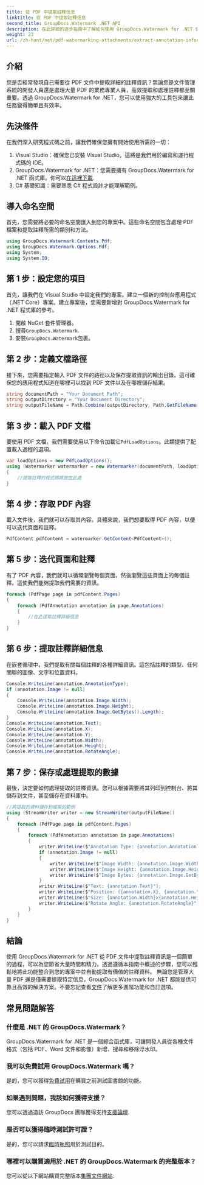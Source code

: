 ```yaml
---
title: 從 PDF 中提取註釋信息
linktitle: 從 PDF 中提取註釋信息
second_title: GroupDocs.Watermark .NET API
description: 在此詳細的逐步指南中了解如何使用 GroupDocs.Watermark for .NET 從 PDF 文件中提取註釋資訊。
weight: 23
url: /zh-hant/net/pdf-watermarking-attachments/extract-annotation-information-pdf/
---
```

## 介紹
您是否經常發現自己需要從 PDF 文件中提取詳細的註釋資訊？無論您是文件管理系統的開發人員還是處理大量 PDF 的業務專業人員，高效提取和處理註釋都至關重要。透過 GroupDocs.Watermark for .NET，您可以使用強大的工具包來讓此任務變得簡單且有效率。
## 先決條件
在我們深入研究程式碼之前，讓我們確保您擁有開始使用所需的一切：
1. Visual Studio：確保您已安裝 Visual Studio。這將是我們用於編寫和運行程式碼的 IDE。
2.  GroupDocs.Watermark for .NET：您需要擁有 GroupDocs.Watermark for .NET 函式庫。你可以[在這裡下載](https://releases.groupdocs.com/Watermark/net/).
3. C# 基礎知識：需要熟悉 C# 程式設計才能理解範例。
## 導入命名空間
首先，您需要將必要的命名空間匯入到您的專案中。這些命名空間包含處理 PDF 檔案和提取註釋所需的類別和方法。
```csharp
using GroupDocs.Watermark.Contents.Pdf;
using GroupDocs.Watermark.Options.Pdf;
using System;
using System.IO;
```
## 第 1 步：設定您的項目
首先，讓我們在 Visual Studio 中設定我們的專案。建立一個新的控制台應用程式（.NET Core）專案。建立專案後，您需要新增對 GroupDocs.Watermark for .NET 程式庫的參考。
1. 開啟 NuGet 套件管理器。
2. 搜尋`GroupDocs.Watermark`.
3. 安裝`GroupDocs.Watermark`包裹。
## 第 2 步：定義文檔路徑
接下來，您需要指定輸入 PDF 文件的路徑以及保存提取資訊的輸出目錄。這可確保您的應用程式知道在哪裡可以找到 PDF 文件以及在哪裡儲存結果。
```csharp
string documentPath = "Your Document Path";
string outputDirectory = "Your Document Directory";
string outputFileName = Path.Combine(outputDirectory, Path.GetFileName(documentPath));
```
## 第 3 步：載入 PDF 文檔
要使用 PDF 文檔，我們需要使用以下命令加載它`PdfLoadOptions`。此類提供了配置載入過程的選項。
```csharp
var loadOptions = new PdfLoadOptions();
using (Watermarker watermarker = new Watermarker(documentPath, loadOptions))
{
    //提取註釋的程式碼將放在此處
}
```
## 第 4 步：存取 PDF 內容
載入文件後，我們就可以存取其內容。具體來說，我們想要取得 PDF 內容，以便可以迭代頁面和註釋。
```csharp
PdfContent pdfContent = watermarker.GetContent<PdfContent>();
```
## 第 5 步：迭代頁面和註釋
有了 PDF 內容，我們就可以循環瀏覽每個頁面，然後瀏覽這些頁面上的每個註釋。這使我們能夠提取我們需要的資訊。
```csharp
foreach (PdfPage page in pdfContent.Pages)
{
    foreach (PdfAnnotation annotation in page.Annotations)
    {
        //在此提取註釋詳細信息
    }
}
```
## 第 6 步：提取註釋詳細信息
在嵌套循環中，我們提取有關每個註釋的各種詳細資訊。這包括註釋的類型、任何關聯的圖像、文字和位置資料。
```csharp
Console.WriteLine(annotation.AnnotationType);
if (annotation.Image != null)
{
    Console.WriteLine(annotation.Image.Width);
    Console.WriteLine(annotation.Image.Height);
    Console.WriteLine(annotation.Image.GetBytes().Length);
}
Console.WriteLine(annotation.Text);
Console.WriteLine(annotation.X);
Console.WriteLine(annotation.Y);
Console.WriteLine(annotation.Width);
Console.WriteLine(annotation.Height);
Console.WriteLine(annotation.RotateAngle);
```
## 第 7 步：保存或處理提取的數據
最後，決定要如何處理提取的註釋資訊。您可以根據需要將其列印到控制台、將其儲存到文件，甚至儲存在資料庫中。
```csharp
//將提取的資料儲存到檔案的範例
using (StreamWriter writer = new StreamWriter(outputFileName))
{
    foreach (PdfPage page in pdfContent.Pages)
    {
        foreach (PdfAnnotation annotation in page.Annotations)
        {
            writer.WriteLine($"Annotation Type: {annotation.AnnotationType}");
            if (annotation.Image != null)
            {
                writer.WriteLine($"Image Width: {annotation.Image.Width}");
                writer.WriteLine($"Image Height: {annotation.Image.Height}");
                writer.WriteLine($"Image Bytes: {annotation.Image.GetBytes().Length}");
            }
            writer.WriteLine($"Text: {annotation.Text}");
            writer.WriteLine($"Position: ({annotation.X}, {annotation.Y})");
            writer.WriteLine($"Size: {annotation.Width}x{annotation.Height}");
            writer.WriteLine($"Rotate Angle: {annotation.RotateAngle}");
        }
    }
}
```
## 結論
使用 GroupDocs.Watermark for .NET 從 PDF 文件中提取註釋資訊是一個簡單的過程，可以為您節省大量時間和精力。透過遵循本指南中概述的步驟，您可以輕鬆地將此功能整合到您的專案中並自動提取有價值的註釋資料。
無論您是管理大量 PDF 還是僅需要提取特定信息，GroupDocs.Watermark for .NET 都能提供可靠且高效的解決方案。不要忘記查看[文件](https://tutorials.groupdocs.com/Watermark/net/)了解更多進階功能和自訂選項。
## 常見問題解答
### 什麼是 .NET 的 GroupDocs.Watermark？
GroupDocs.Watermark for .NET 是一個綜合函式庫，可讓開發人員從各種文件格式（包括 PDF、Word 文件和影像）新增、搜尋和移除浮水印。
### 我可以免費試用 GroupDocs.Watermark 嗎？
是的，您可以獲得[免費試用](https://releases.groupdocs.com/)在購買之前測試圖書館的功能。
### 如果遇到問題，我該如何獲得支援？
您可以透過造訪 GroupDocs 團隊獲得支持[支援論壇](https://forum.groupdocs.com/c/watermark/19).
### 是否可以獲得臨時測試許可證？
是的，您可以請求[臨時執照](https://purchase.groupdocs.com/temporary-license/)用於測試目的。
### 哪裡可以購買適用於 .NET 的 GroupDocs.Watermark 的完整版本？
您可以從以下網站購買完整版本[集團文件網站](https://purchase.groupdocs.com/buy).